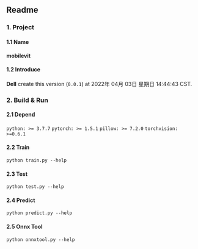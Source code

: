 ## Readme
### 1. Project
#### 1.1 Name
**mobilevit**
#### 1.2 Introduce

**Dell** create this version (`0.0.1`) at 2022年 04月 03日 星期日 14:44:43 CST.

### 2. Build & Run 

#### 2.1 Depend
`python: >= 3.7.7`
`pytorch: >= 1.5.1`
`pillow: >= 7.2.0` 
`torchvision: >=0.6.1`

#### 2.2 Train
`python train.py --help`

#### 2.3 Test
`python test.py --help`

#### 2.4 Predict
`python predict.py --help`

#### 2.5 Onnx Tool
`python onnxtool.py --help`

